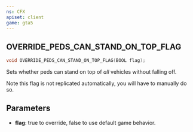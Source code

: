 ```yaml
---
ns: CFX
apiset: client
game: gta5
---
```

## OVERRIDE_PEDS_CAN_STAND_ON_TOP_FLAG

```c
void OVERRIDE_PEDS_CAN_STAND_ON_TOP_FLAG(BOOL flag);
```

Sets whether peds can stand on top of *all* vehicles without falling off.

Note this flag is not replicated automatically, you will have to manually do so.

## Parameters
* **flag**: true to override, false to use default game behavior.